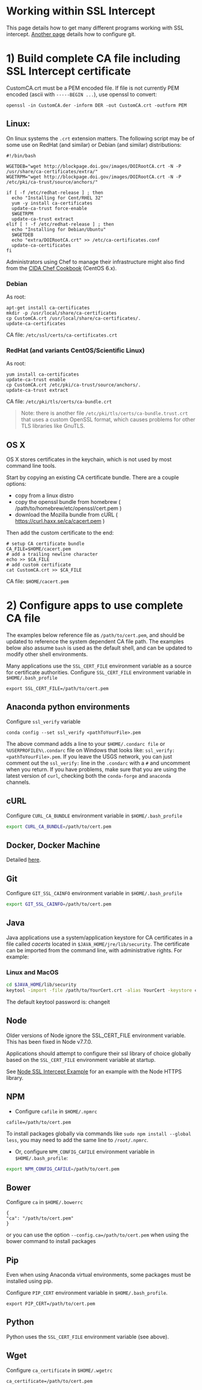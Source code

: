 Working within SSL Intercept
============================

This page details how to get many different programs working with SSL intercept. [Another page](UsingGitWithHTTPSInterception.md) details how to configure git.

# 1) Build complete CA file including SSL Intercept certificate

CustomCA.crt must be a PEM encoded file.
If file is not currently PEM encoded (ascii with `-----BEGIN ...`), use openssl
to convert:
```
openssl -in CustomCA.der -inform DER -out CustomCA.crt -outform PEM
```


## Linux:

On linux systems the `.crt` extension matters. The following script may be
of some use on RedHat (and similar) or Debian (and similar) distributions:
```
#!/bin/bash

WGETDEB="wget http://blockpage.doi.gov/images/DOIRootCA.crt -N -P /usr/share/ca-certificates/extra/"
WGETRPM="wget http://blockpage.doi.gov/images/DOIRootCA.crt -N -P /etc/pki/ca-trust/source/anchors/"

if [ -f /etc/redhat-release ] ; then
  echo "Installing for Cent/RHEL 32"
  yum -y install ca-certificates
  update-ca-trust force-enable
  $WGETRPM
  update-ca-trust extract
elif [ ! -f /etc/redhat-release ] ; then
  echo "Installing for Debian/Ubuntu"
  $WGETDEB
  echo "extra/DOIRootCA.crt" >> /etc/ca-certificates.conf
  update-ca-certificates
fi
```
Administrators using Chef to manage their infrastructure might also find from the [CIDA Chef Cookbook](https://github.com/USGS-CIDA/chef-cookbook-doi-ssl-filtering) (CentOS 6.x).

### Debian
As root:
```
apt-get install ca-certificates
mkdir -p /usr/local/share/ca-certificates
cp CustomCA.crt /usr/local/share/ca-certificates/.
update-ca-certificates
```

CA file:
`/etc/ssl/certs/ca-certificates.crt`

### RedHat (and variants CentOS/Scientific Linux)
As root:
```
yum install ca-certificates
update-ca-trust enable
cp CustomCA.crt /etc/pki/ca-trust/source/anchors/.
update-ca-trust extract
```

CA file:
`/etc/pki/tls/certs/ca-bundle.crt`

> Note: there is another file `/etc/pki/tls/certs/ca-bundle.trust.crt` that
> uses a custom OpenSSL format, which causes problems for other TLS libraries
> like GnuTLS.


## OS X
OS X stores certificates in the keychain, which is not used by most command line
tools.

Start by copying an existing CA certificate bundle.  There are a couple options:
- copy from a linux distro
- copy the openssl bundle from homebrew
  ( /path/to/homebrew/etc/openssl/cert.pem )
- download the Mozilla bundle from cURL
  ( https://curl.haxx.se/ca/cacert.pem )

Then add the custom certificate to the end:
```
# setup CA certificate bundle
CA_FILE=$HOME/cacert.pem
# add a trailing newline character
echo >> $CA_FILE
# add custom certificate
cat CustomCA.crt >> $CA_FILE
```

CA file:
`$HOME/cacert.pem`


# 2) Configure apps to use complete CA file
The examples below reference file as `/path/to/cert.pem`, and should be
updated to reference the system dependent CA file path.  The examples below
also assume `bash` is used as the default shell, and can be updated to modify
other shell environments.

Many applications use the `SSL_CERT_FILE` environment
variable as a source for certificate authorities.
Configure `SSL_CERT_FILE` environment variable in `$HOME/.bash_profile`
```
export SSL_CERT_FILE=/path/to/cert.pem
```

## Anaconda python environments
Configure `ssl_verify` variable
```
conda config --set ssl_verify <pathToYourFile>.pem
```
The above command adds a line to your `$HOME/.condarc file` or `%USERPROFILE%\.condarc` file on Windows that looks like: `ssl_verify: <pathToYourFile>.pem`.  If you leave the USGS network, you can just comment out the `ssl_verify:` line in the `.condarc` with a `#` and uncomment when you return. If you have problems, make sure that you are using the latest version of `curl`, checking both the `conda-forge` and `anaconda` channels.

## cURL
Configure ```CURL_CA_BUNDLE``` environment variable in ```$HOME/.bash_profile```

```sh
export CURL_CA_BUNDLE=/path/to/cert.pem
```

## Docker, Docker Machine
Detailed [here](docker_machine_ssl.md).

## Git
Configure `GIT_SSL_CAINFO` environment variable in `$HOME/.bash_profile`

```sh
export GIT_SSL_CAINFO=/path/to/cert.pem
```

## Java
Java applications use a system/application keystore for CA certificates in a file called *cacerts* located in `$JAVA_HOME/jre/lib/security`. The certificate can be imported from the command line, with administrative rights. For example:
### Linux and MacOS
```sh
cd $JAVA_HOME/lib/security
keytool -import -file /path/to/YourCert.crt -alias YourCert -keystore cacerts
```
The default keytool password is: changeit

## Node

Older versions of Node ignore the SSL_CERT_FILE environment variable.
This has been fixed in Node v7.7.0.

Applications should attempt to configure their ssl library of choice globally
based on the `SSL_CERT_FILE` environment variable at startup.

See [Node SSL Intercept Example](./node_ssl_intercept.js) for an example with
the Node HTTPS library.

## NPM
- Configure `cafile` in `$HOME/.npmrc`
```
cafile=/path/to/cert.pem
```
To install packages globally via commands like `sudo npm install --global less`, you may need to add the same line to `/root/.npmrc`.

- Or, configure `NPM_CONFIG_CAFILE` environment variable in `$HOME/.bash_profile`:
```sh
export NPM_CONFIG_CAFILE=/path/to/cert.pem
```

## Bower
Configure `ca` in `$HOME/.bowerrc`
```
{
"ca": "/path/to/cert.pem"
}
```
or you can use the option `--config.ca=/path/to/cert.pem` when using the bower command to install packages

## Pip
Even when using Anaconda virtual environments, some packages must be installed
using pip.

Configure `PIP_CERT` environment variable in `$HOME/.bash_profile`.
```
export PIP_CERT=/path/to/cert.pem
```

## Python
Python uses the `SSL_CERT_FILE` environment variable (see above).

## Wget
Configure `ca_certificate` in `$HOME/.wgetrc`
```
ca_certificate=/path/to/cert.pem
```
